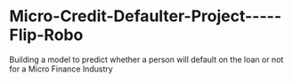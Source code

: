 # Micro-Credit-Defaulter-Project-----Flip-Robo
Building a model to predict whether a person will default on the loan or not for a Micro Finance Industry
